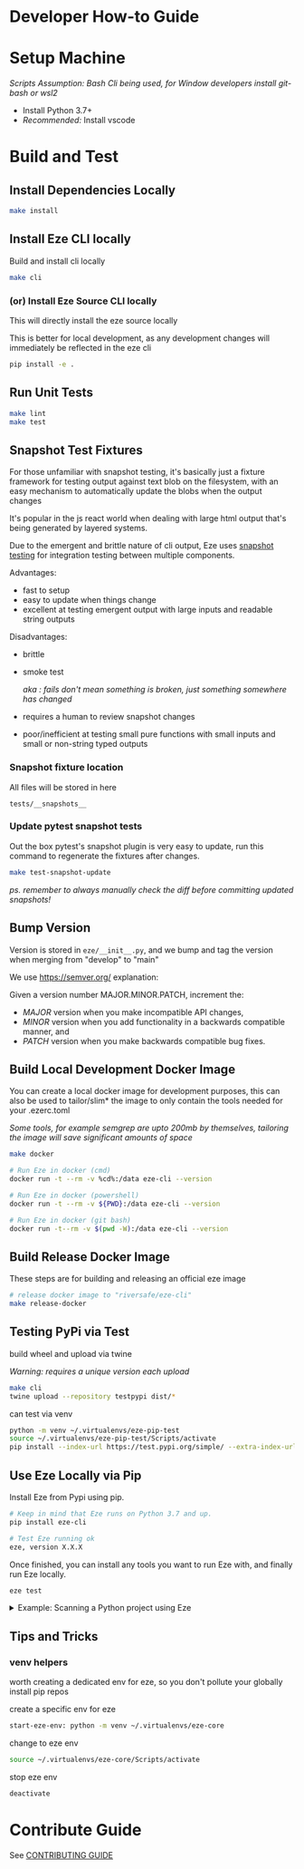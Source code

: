 # Developer How-to Guide

# Setup Machine

_Scripts Assumption: Bash Cli being used, for Window developers install git-bash or wsl2_

- Install Python 3.7+
- _Recommended:_ Install vscode

# Build and Test

## Install Dependencies Locally

```bash
make install
```

## Install Eze CLI locally

Build and install cli locally

```bash
make cli
```

### (or) Install Eze Source CLI locally

This will directly install the eze source locally

This is better for local development, as any development changes will immediately be reflected in the eze cli

```bash
pip install -e .
```

## Run Unit Tests

```bash
make lint
make test
```

## Snapshot Test Fixtures

For those unfamiliar with snapshot testing, it's basically just a fixture framework for testing output against text blob
on the filesystem, with an easy mechanism to automatically update the blobs when the output changes

It's popular in the js react world when dealing with large html output that's being generated by layered systems.

Due to the emergent and brittle nature of cli output, Eze uses [snapshot testing](https://pypi.org/project/pytest-snapshot/) for integration testing between multiple components.


Advantages:

- fast to setup
- easy to update when things change
- excellent at testing emergent output with large inputs and readable string outputs

Disadvantages:

- brittle
- smoke test

  _aka : fails don't mean something is broken, just something somewhere has changed_
- requires a human to review snapshot changes
- poor/inefficient at testing small pure functions with small inputs and small or non-string typed outputs

### Snapshot fixture location

All files will be stored in here

```
tests/__snapshots__
```

### Update pytest snapshot tests

Out the box pytest's snapshot plugin is very easy to update, run this command to regenerate the fixtures after changes.

```bash
make test-snapshot-update
```

_ps. remember to always manually check the diff before committing updated snapshots!_

## Bump Version

Version is stored in ``eze/__init__.py``, and we bump and tag the version when merging from "develop" to "main"

We use https://semver.org/ explanation:

Given a version number MAJOR.MINOR.PATCH, increment the:

- *MAJOR* version when you make incompatible API changes,
- *MINOR* version when you add functionality in a backwards compatible manner, and
- *PATCH* version when you make backwards compatible bug fixes.

## Build Local Development Docker Image

You can create a local docker image for development purposes, this can also be used to tailor/slim* the image to only contain the tools needed for your .ezerc.toml

_Some tools, for example semgrep are upto 200mb by themselves, tailoring the image will save significant amounts of space_

```bash
make docker

# Run Eze in docker (cmd)
docker run -t --rm -v %cd%:/data eze-cli --version

# Run Eze in docker (powershell)
docker run -t --rm -v ${PWD}:/data eze-cli --version

# Run Eze in docker (git bash)
docker run -t--rm -v $(pwd -W):/data eze-cli --version
```

## Build Release Docker Image
These steps are for building and releasing an official eze image

```bash
# release docker image to "riversafe/eze-cli"
make release-docker
```

## Testing PyPi via Test

build wheel and upload via twine

_Warning: requires a unique version each upload_

```bash
make cli
twine upload --repository testpypi dist/*
```

can test via venv

```bash
python -m venv ~/.virtualenvs/eze-pip-test
source ~/.virtualenvs/eze-pip-test/Scripts/activate
pip install --index-url https://test.pypi.org/simple/ --extra-index-url https://pypi.org/simple eze-cli
```

## Use Eze Locally via Pip
Install Eze from Pypi using pip.

```bash
# Keep in mind that Eze runs on Python 3.7 and up.
pip install eze-cli

# Test Eze running ok
eze, version X.X.X
```

Once finished, you can install any tools you want to run Eze with, and finally run Eze locally.
```bash
eze test
```

<details>
<summary>Example: Scanning a Python project using  Eze</summary>

```py
# Install 3 tools and run Eze
pip install piprot
pip install bandit
pip install safety
eze test
```
</details>

## Tips and Tricks

### venv helpers

worth creating a dedicated env for eze, so you don't pollute your globally install pip repos

create a specific env for eze

```bash
start-eze-env: python -m venv ~/.virtualenvs/eze-core
```

change to eze env

```bash
source ~/.virtualenvs/eze-core/Scripts/activate
```

stop eze env

```bash
deactivate
```

# Contribute Guide

See [CONTRIBUTING GUIDE](CONTRIBUTING.md)